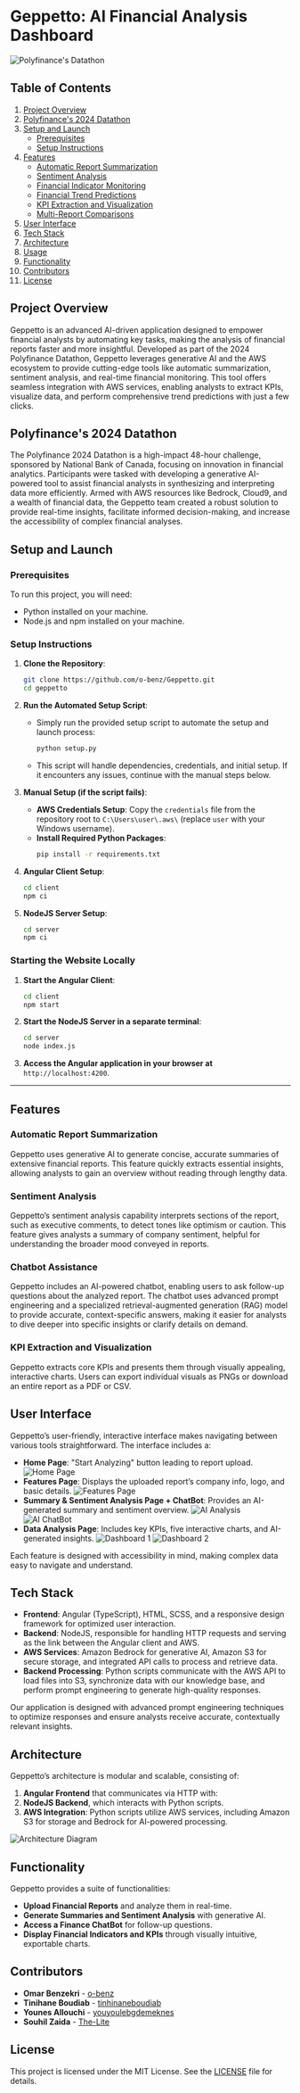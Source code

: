 # Geppetto: AI Financial Analysis Dashboard

![Polyfinance's Datathon](/doc/assets/header.png)

## Table of Contents
1. [Project Overview](#project-overview)
2. [Polyfinance's 2024 Datathon](#polyfinances-2024-datathon)
3. [Setup and Launch](#setup-and-launch)
   - [Prerequisites](#prerequisites)
   - [Setup Instructions](#setup-instructions)
4. [Features](#features)
   - [Automatic Report Summarization](#automatic-report-summarization)
   - [Sentiment Analysis](#sentiment-analysis)
   - [Financial Indicator Monitoring](#financial-indicator-monitoring)
   - [Financial Trend Predictions](#financial-trend-predictions)
   - [KPI Extraction and Visualization](#kpi-extraction-and-visualization)
   - [Multi-Report Comparisons](#multi-report-comparisons)
5. [User Interface](#user-interface)
6. [Tech Stack](#tech-stack)
7. [Architecture](#architecture)
8. [Usage](#usage)
9. [Functionality](#functionality)
10. [Contributors](#contributors)
11. [License](#license)

## Project Overview
Geppetto is an advanced AI-driven application designed to empower financial analysts by automating key tasks, making the analysis of financial reports faster and more insightful. Developed as part of the 2024 Polyfinance Datathon, Geppetto leverages generative AI and the AWS ecosystem to provide cutting-edge tools like automatic summarization, sentiment analysis, and real-time financial monitoring. This tool offers seamless integration with AWS services, enabling analysts to extract KPIs, visualize data, and perform comprehensive trend predictions with just a few clicks.

## Polyfinance's 2024 Datathon
The Polyfinance 2024 Datathon is a high-impact 48-hour challenge, sponsored by National Bank of Canada, focusing on innovation in financial analytics. Participants were tasked with developing a generative AI-powered tool to assist financial analysts in synthesizing and interpreting data more efficiently. Armed with AWS resources like Bedrock, Cloud9, and a wealth of financial data, the Geppetto team created a robust solution to provide real-time insights, facilitate informed decision-making, and increase the accessibility of complex financial analyses.

## Setup and Launch

### Prerequisites
To run this project, you will need:
- Python installed on your machine.
- Node.js and npm installed on your machine.


### Setup Instructions

1. **Clone the Repository**:
   ```bash
   git clone https://github.com/o-benz/Geppetto.git
   cd geppetto
   ```

2. **Run the Automated Setup Script**:
   - Simply run the provided setup script to automate the setup and launch process:
     ```bash
     python setup.py
     ```
   - This script will handle dependencies, credentials, and initial setup. If it encounters any issues, continue with the manual steps below.

3. **Manual Setup (if the script fails)**:
   - **AWS Credentials Setup**: Copy the `credentials` file from the repository root to `C:\Users\user\.aws\` (replace `user` with your Windows username).
   - **Install Required Python Packages**:
     ```bash
     pip install -r requirements.txt
     ```

4. **Angular Client Setup**:
   ```bash
   cd client
   npm ci
   ```

5. **NodeJS Server Setup**:
   ```bash
   cd server
   npm ci
   ```


### Starting the Website Locally
1. **Start the Angular Client**:
   ```bash
   cd client
   npm start
   ```
2. **Start the NodeJS Server in a separate terminal**:
   ```bash
   cd server
   node index.js
   ```
3. **Access the Angular application in your browser at** `http://localhost:4200`.

---

## Features
### Automatic Report Summarization
Geppetto uses generative AI to generate concise, accurate summaries of extensive financial reports. This feature quickly extracts essential insights, allowing analysts to gain an overview without reading through lengthy data.

### Sentiment Analysis
Geppetto’s sentiment analysis capability interprets sections of the report, such as executive comments, to detect tones like optimism or caution. This feature gives analysts a summary of company sentiment, helpful for understanding the broader mood conveyed in reports.

### Chatbot Assistance
Geppetto includes an AI-powered chatbot, enabling users to ask follow-up questions about the analyzed report. The chatbot uses advanced prompt engineering and a specialized retrieval-augmented generation (RAG) model to provide accurate, context-specific answers, making it easier for analysts to dive deeper into specific insights or clarify details on demand.

### KPI Extraction and Visualization
Geppetto extracts core KPIs and presents them through visually appealing, interactive charts. Users can export individual visuals as PNGs or download an entire report as a PDF or CSV.


## User Interface
Geppetto’s user-friendly, interactive interface makes navigating between various tools straightforward. The interface includes a:
- **Home Page**: "Start Analyzing" button leading to report upload.
![Home Page](/doc/assets/home.png)
- **Features Page**: Displays the uploaded report’s company info, logo, and basic details.
![Features Page](/doc/assets/feature.png)
- **Summary & Sentiment Analysis Page + ChatBot**: Provides an AI-generated summary and sentiment overview.
![AI Analysis](/doc/assets/ai_analysis.png)
![AI ChatBot](/doc/assets/chatbot.png)
- **Data Analysis Page**: Includes key KPIs, five interactive charts, and AI-generated insights.
![Dashboard 1](/doc/assets/dashboard-1.png)
![Dashboard 2](/doc/assets/dashboard-2.png)

Each feature is designed with accessibility in mind, making complex data easy to navigate and understand.

## Tech Stack
- **Frontend**: Angular (TypeScript), HTML, SCSS, and a responsive design framework for optimized user interaction.
- **Backend**: NodeJS, responsible for handling HTTP requests and serving as the link between the Angular client and AWS.
- **AWS Services**: Amazon Bedrock for generative AI, Amazon S3 for secure storage, and integrated API calls to process and retrieve data.
- **Backend Processing**: Python scripts communicate with the AWS API to load files into S3, synchronize data with our knowledge base, and perform prompt engineering to generate high-quality responses.

Our application is designed with advanced prompt engineering techniques to optimize responses and ensure analysts receive accurate, contextually relevant insights.

## Architecture
Geppetto’s architecture is modular and scalable, consisting of:
1. **Angular Frontend** that communicates via HTTP with:
2. **NodeJS Backend**, which interacts with Python scripts.
3. **AWS Integration**: Python scripts utilize AWS services, including Amazon S3 for storage and Bedrock for AI-powered processing. 

![Architecture Diagram](./doc/assets/architecture.png)

## Functionality
Geppetto provides a suite of functionalities:
- **Upload Financial Reports** and analyze them in real-time.
- **Generate Summaries and Sentiment Analysis** with generative AI.
- **Access a Finance ChatBot** for follow-up questions.
- **Display Financial Indicators and KPIs** through visually intuitive, exportable charts.

## Contributors
- **Omar Benzekri** - [o-benz](https://github.com/o-benz)
- **Tinihane Boudiab** - [tinhinaneboudiab](https://github.com/tinhinaneboudiab)
- **Younes Allouchi** - [youyoulebgdemeknes](https://github.com/youyoulebgdemeknes)
- **Souhil Zaida** - [The-Lite](https://github.com/The-Lite)

## License
This project is licensed under the MIT License. See the [LICENSE](LICENSE) file for details.
